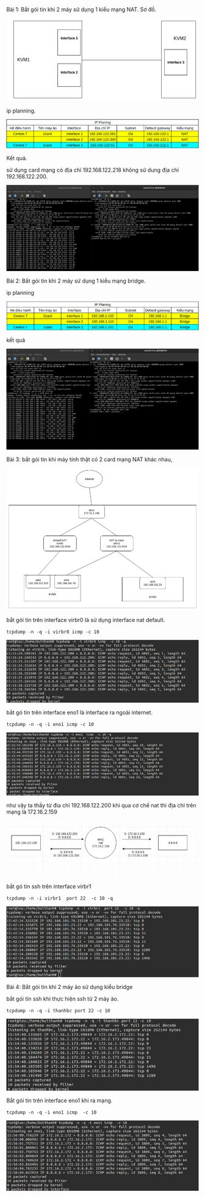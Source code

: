 Bài 1: Bắt gói tin khi 2 máy sử dụng 1 kiểu mạng NAT.
Sơ đồ.

![](anhtcp/anh10.png)

ip planning.

![](anhtcp/anh11.png)

Kết quả.

sử dụng card mạng có địa chỉ 192.168.122.218 không sử dung địa chỉ 192.168.122.200.

![](anhtcp/anh12.png)


Bài 2: Bắt gói tin khi 2 máy sử dụng 1 kiểu mạng bridge.

ip planning

![](anhtcp/anh13.png)

kết quả 

![](anhtcp/anh14.png)

Bài 3: bắt gói tin khi máy tính thật có 2 card mạng NAT khác nhau,

![](anhtcp/anh15.png)

bắt gói tin trên interface virbr0 là sử dụng interface nat default.
```
tcpdump -n -q -i virbr0 icmp -c 10
```
![](anhtcp/anh16.png)

bắt gó tin  trên interface eno1 là interface ra ngoài internet.
```
tcpdump -n -q -i eno1 icmp -c 10
```
![](anhtcp/anh17.png)

như vậy ta thấy từ đia chỉ 192.168.122.200 khi qua cơ chế nat thì địa chỉ trên mạng là 172.16.2.159

![](anhtcp/anh18.png)


bắt gó tin ssh trên interface virbr1 
```
tcpdump -n -i virbr1  port 22  -c 10 -q
```

![](anhtcp/anh19.png)


Bài 4: Bắt gói tin khi 2 máy ảo sử dụng kiểu bridge 

bắt gói tin ssh khi thực hiện ssh từ 2 máy ảo.
```
tcpdump -n -q -i thanhbc port 22 -c 10
```

![](anhtcp/anh20.png)

Bắt gói tin trên interface eno1 khi ra mạng.

```
tcpdump -n -q -i eno1 icmp  -c 10
```

![](anhtcp/anh21.png)
